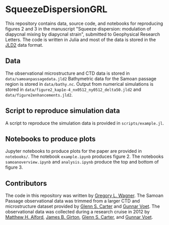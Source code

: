 # SqueezeDispersionGRL

This repository contains data, source code, and notebooks for reproducing figures 2 and 3 in the 
manuscript "Squeeze dispersion: modulation of diapycnal mixing by diapycnal strain", submitted to
Geophysical Research Letters. The code is written in Julia and most of the data is stored in the
[JLD2]() data format.

## Data

The observational microstructure and CTD data is stored in `data/samoanpassagedata.jld2`
Bathymetric data for the Samoan passage region is stored in `data/bathy.nc`.
Output from numerical simulations is stored in `data/figure2_kap1e-4_nx0512_ny0512_delta50.jld2` and 
`data/figure2enhancements.jld2`.

## Script to reproduce simulation data

A script to reproduce the simulation data is provided in `scripts/example.jl`.

## Notebooks to produce plots

Jupyter notebooks to produce plots for the paper are provided in `notebooks/`.
The notebook `example.ipynb` produces figure 2. The notebooks `samoanoverview.ipynb` and `analysis.ipynb`
produce the top and bottom of figure 3. 

## Contributors

The code in this repository was written by [Gregory L. Wagner](). The Samoan Passage observational data 
was trimmed from a larger CTD and microstructure dataset provided by [Glenn S. Carter]() and [Gunnar Voet]().
The observational data was collected during a research cruise in 2012 by [Matthew H. Alford](), [James B. Girton](), 
[Glenn S. Carter](), and [Gunnar Voet]().


[JLD2]: https://github.com/JuliaIO/JLD2.jl
[Gregory L. Wagner]: https://glwagner.github.io
[Glenn S. Carter]: https://www.soest.hawaii.edu/oceanography/faculty/carter.htm
[Gunnar Voet]: http://scrippsscholars.ucsd.edu/gvoet
[Matthew H. Alford]: http://www.mod.ucsd.edu/alford/
[James B. Girton]: http://apl.uw.edu/people/profile.php?last_name=Girton&first_name=James
